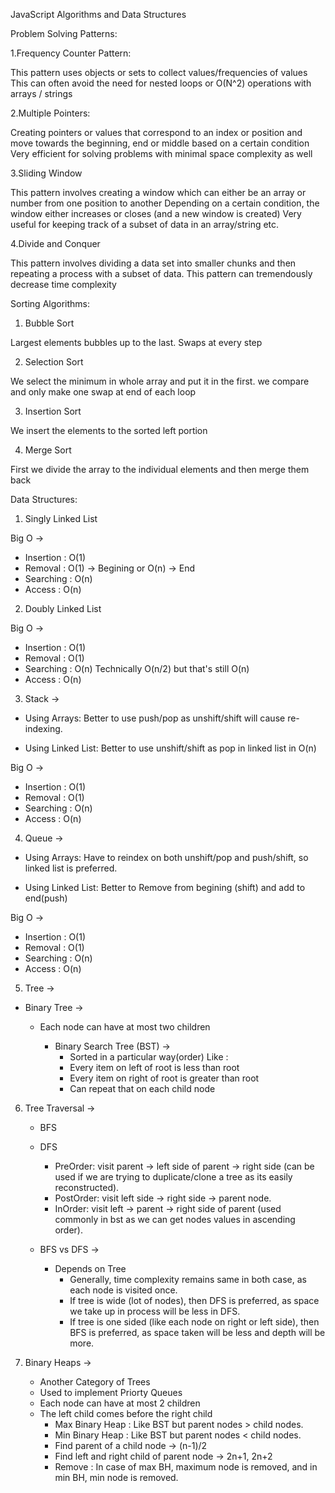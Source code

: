 JavaScript Algorithms and Data Structures

Problem Solving Patterns:

1.Frequency Counter Pattern:

This pattern uses objects or sets to collect values/frequencies of values
This can often avoid the need for nested loops or O(N^2) operations with arrays / strings

2.Multiple Pointers:

Creating pointers or values that correspond to an index or position and move towards the beginning, end or middle based on a certain condition
Very efficient for solving problems with minimal space complexity as well

3.Sliding Window

This pattern involves creating a window which can either be an array or number from one position to another
Depending on a certain condition, the window either increases or closes (and a new window is created)
Very useful for keeping track of a subset of data in an array/string etc.

4.Divide and Conquer

This pattern involves dividing a data set into smaller chunks and then repeating a process with a subset of data.
This pattern can tremendously decrease time complexity

Sorting Algorithms:

1. Bubble Sort

Largest elements bubbles up to the last.
Swaps at every step

2. Selection Sort

We select the minimum in whole array and put it in the first.
we compare and only make one swap at end of each loop

3. Insertion Sort

We insert the elements to the sorted left portion

4. Merge Sort

First we divide the array to the individual elements and then merge them back

Data Structures:

1. Singly Linked List

Big O ->

- Insertion : O(1)
- Removal : O(1) -> Begining or O(n) -> End
- Searching : O(n)
- Access : O(n)

2. Doubly Linked List

Big O ->

- Insertion : O(1)
- Removal : O(1)
- Searching : O(n) Technically O(n/2) but that's still O(n)
- Access : O(n)

3. Stack ->

- Using Arrays: Better to use push/pop as unshift/shift will cause re-indexing.

- Using Linked List: Better to use unshift/shift as pop in linked list in O(n)

Big O ->

- Insertion : O(1)
- Removal : O(1)
- Searching : O(n)
- Access : O(n)

4. Queue ->

- Using Arrays: Have to reindex on both unshift/pop and push/shift, so linked list is preferred.

- Using Linked List: Better to Remove from begining (shift) and add to end(push)

Big O ->

- Insertion : O(1)
- Removal : O(1)
- Searching : O(n)
- Access : O(n)


5. Tree ->

- Binary Tree ->
    - Each node can have at most two children

        - Binary Search Tree (BST) ->
            - Sorted in a particular way(order)
            Like :
            - Every item on left of root is less than root
            - Every item on right of root is greater than root
            - Can repeat that on each child node


6. Tree Traversal ->

    - BFS
    - DFS
        - PreOrder: visit parent -> left side of parent -> right side (can be used if we are trying to duplicate/clone a tree as its easily reconstructed).
        - PostOrder: visit left side -> right side ->  parent node.
        - InOrder: visit left -> parent -> right side of parent (used commonly in bst as we can get nodes values in ascending order).

    - BFS vs DFS ->
        - Depends on Tree
            - Generally, time complexity remains same in both case, as each node is visited once.
            - If tree is wide (lot of nodes), then DFS is preferred, as space we take up in process will be less in DFS.
            - If tree is one sided (like each node on right or left side), then BFS is preferred, as space taken will be less and depth will be more.


7. Binary Heaps ->

    - Another Category of Trees
    - Used to implement Priorty Queues
    - Each node can have at most 2 children
    - The left child comes before the right child
        - Max Binary Heap : Like BST but parent nodes > child nodes.
        - Min Binary Heap : Like BST but parent nodes < child nodes.
        - Find parent of a child node -> (n-1)/2
        - Find left and right child of parent node -> 2n+1, 2n+2
        - Remove : In case of max BH, maximum node is removed, and in min BH, min node is removed.